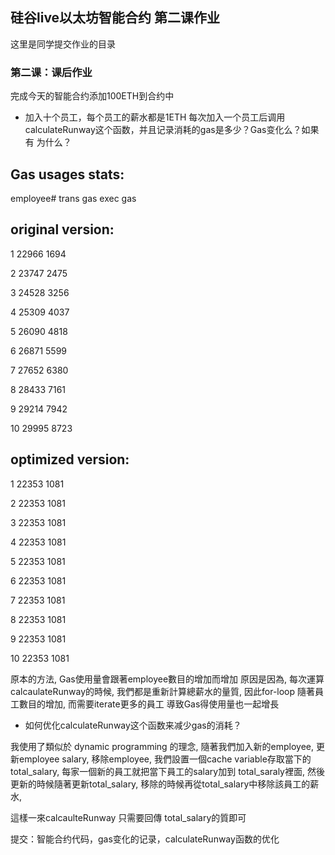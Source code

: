 ## 硅谷live以太坊智能合约 第二课作业
这里是同学提交作业的目录

### 第二课：课后作业
完成今天的智能合约添加100ETH到合约中
- 加入十个员工，每个员工的薪水都是1ETH
每次加入一个员工后调用calculateRunway这个函数，并且记录消耗的gas是多少？Gas变化么？如果有 为什么？

## Gas usages stats: 
employee# 	trans gas	exec gas 
## original version:

1	22966	1694

2	23747	2475

3	24528	3256

4	25309	4037

5	26090	4818

6	26871	5599

7	27652	6380

8	28433	7161

9	29214	7942

10	29995	8723

		
## optimized version:

1	22353	1081

2	22353	1081

3	22353	1081

4	22353	1081

5	22353	1081

6	22353	1081

7	22353	1081

8	22353	1081

9	22353	1081

10	22353	1081

原本的方法, Gas使用量會跟著employee數目的增加而增加
原因是因為, 每次運算 calcaulateRunway的時候, 我們都是重新計算總薪水的量質, 因此for-loop 隨著員工數目的增加, 而需要iterate更多的員工 導致Gas得使用量也一起增長

- 如何优化calculateRunway这个函数来减少gas的消耗？


我使用了類似於 dynamic programming 的理念, 隨著我們加入新的employee, 更新employee salary, 移除employee, 我們設置一個cache variable存取當下的total_salary, 每家一個新的員工就把當下員工的salary加到  total_saraly裡面, 然後更新的時候隨著更新total_salary, 移除的時候再從total_salary中移除該員工的薪水, 

這樣一來calcaulteRunway 只需要回傳 total_salary的質即可


提交：智能合约代码，gas变化的记录，calculateRunway函数的优化

